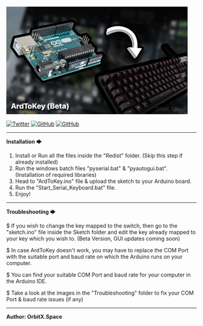 ![ArdToKey(Beta)](ArdToKey_Banner.jpg)

<a href='https://twitter.com/OrbitX_Space?t=jEPMn_Dx5wny0qKDew298Q&s=08' target="_blank"><img alt='Twitter' src='https://img.shields.io/badge/OrbitX.Space-100000?style=flat&logo=Twitter&logoColor=white&labelColor=08a4f6&color=2f3136'/></a>
<a href='' target="_blank"><img alt='GitHub' src='https://img.shields.io/badge/GitHub-Passing-100000?style=flat&logo=GitHub&logoColor=white&labelColor=2b3838&color=2aae48'/></a>
<a href='' target="_blank"><img alt='GitHub' src='https://img.shields.io/badge/License-GNU-100000?style=flat&logo=GitHub&logoColor=white&labelColor=2b3838&color=c7ba00'/></a>

***

**Installation** 🡆 

1. Install or Run all the files inside the "Redist" folder. (Skip this step if already installed)
2. Run the windows batch files "pyserial.bat" & "pyautogui.bat". (Installation of required libraries)
3. Head to "ArdToKey.ino" file & upload the sketch to your Arduino board.
4. Run the "Start_Serial_Keyboard.bat" file.
5. Enjoy!

***

**Troubleshooting** 🡆

$ If you wish to change the key mapped to the switch, then go to the "sketch.ino" file inside the Sketch folder and edit the key already mapped to your key which you wish to. (Beta Version, GUI updates coming soon)

$ In case ArdToKey doesn't work, you may have to replace the COM Port with the suitable port and baud rate on which the Arduino runs on your computer.

$ You can find your suitable COM Port and baud rate for your computer in the Arduino IDE.	

$ Take a look at the images in the "Troubleshooting" folder to fix your COM Port & baud rate issues (if any)

***

**Author: OrbitX.Space**
